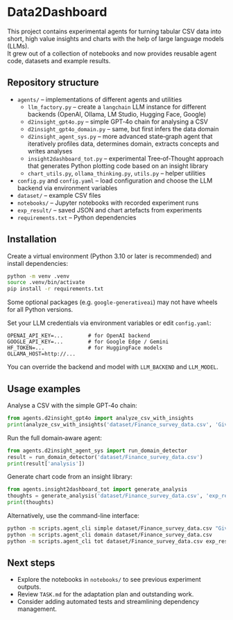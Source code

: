 # Data2Dashboard

This project contains experimental agents for turning tabular CSV data into short, high value insights and charts with the help of large language models (LLMs).  
It grew out of a collection of notebooks and now provides reusable agent code, datasets and example results.

## Repository structure

- `agents/` – implementations of different agents and utilities
  - `llm_factory.py` – create a `langchain` LLM instance for different backends (OpenAI, Ollama, LM Studio, Hugging Face, Google)
  - `d2insight_gpt4o.py` – simple GPT‑4o chain for analysing a CSV
  - `d2insight_gpt4o_domain.py` – same, but first infers the data domain
  - `d2insight_agent_sys.py` – more advanced state‑graph agent that iteratively profiles data, determines domain, extracts concepts and writes analyses
  - `insight2dashboard_tot.py` – experimental Tree‑of‑Thought approach that generates Python plotting code based on an insight library
  - `chart_utils.py`, `ollama_thinking.py`, `utils.py` – helper utilities
- `config.py` and `config.yaml` – load configuration and choose the LLM backend via environment variables
- `dataset/` – example CSV files
- `notebooks/` – Jupyter notebooks with recorded experiment runs
- `exp_result/` – saved JSON and chart artefacts from experiments
- `requirements.txt` – Python dependencies

## Installation

Create a virtual environment (Python 3.10 or later is recommended) and install dependencies:

```bash
python -m venv .venv
source .venv/bin/activate
pip install -r requirements.txt
```

Some optional packages (e.g. `google-generativeai`) may not have wheels for all Python versions.

Set your LLM credentials via environment variables or edit `config.yaml`:

```
OPENAI_API_KEY=...        # for OpenAI backend
GOOGLE_API_KEY=...        # for Google Edge / Gemini
HF_TOKEN=...              # for HuggingFace models
OLLAMA_HOST=http://...
```

You can override the backend and model with `LLM_BACKEND` and `LLM_MODEL`.

## Usage examples

Analyse a CSV with the simple GPT‑4o chain:

```python
from agents.d2insight_gpt4o import analyze_csv_with_insights
print(analyze_csv_with_insights('dataset/Finance_survey_data.csv', 'Give me a summary'))
```

Run the full domain‑aware agent:

```python
from agents.d2insight_agent_sys import run_domain_detector
result = run_domain_detector('dataset/Finance_survey_data.csv')
print(result['analysis'])
```

Generate chart code from an insight library:

```python
from agents.insight2dashboard_tot import generate_analysis
thoughts = generate_analysis('dataset/Finance_survey_data.csv', 'exp_result/exp03/analysis.json')
print(thoughts)
```
Alternatively, use the command-line interface:

```bash
python -m scripts.agent_cli simple dataset/Finance_survey_data.csv "Give me a summary"
python -m scripts.agent_cli domain dataset/Finance_survey_data.csv
python -m scripts.agent_cli tot dataset/Finance_survey_data.csv exp_result/exp03/analysis.json
```


## Next steps

- Explore the notebooks in `notebooks/` to see previous experiment outputs.
- Review `TASK.md` for the adaptation plan and outstanding work.
- Consider adding automated tests and streamlining dependency management.
